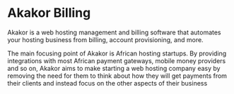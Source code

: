 # Akakor Billing

Akakor is a web hosting management and billing software that automates your hosting business from billing, account provisioning, and more. 

The main focusing point of Akakor is African hosting startups. By providing integrations with most African payment gateways, mobile money providers and so on, Akakor aims to make starting a web hosting company easy by removing the need for them to think about how they will get payments from their clients and instead focus on the other aspects of their business
